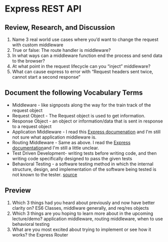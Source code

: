 # Express REST API

## Review, Research, and Discussion

1. Name 3 real world use cases where you’d want to change the request with custom middleware
1. True or false: The route handler is middleware?
1. In what ways can a middleware function end the process and send data to the browser?
1. At what point in the request lifecycle can you “inject” middleware?
1. What can cause express to error with “Request headers sent twice, cannot start a second response”

## Document the following Vocabulary Terms

- Middleware - like signposts along the way for the train track of the request object
- Request Object - The Request object is used to get information.
- Response Object - an object or information/data that is sent in response to a request object
- Application Middleware - I read this [Express documenation](https://expressjs.com/en/guide/using-middleware.html#middleware.application) and I'm still not sure what application middleware is.  
- Routing Middleware - Same as above. I read the [Express documentation](https://expressjs.com/en/guide/routing.html)and I'm still a little unclear. 
- Test Driven Development- writing tests before writing code, and then writing code specifically designed to pass the given tests
- Behavioral Testing - a software testing method in which the internal structure, design, and implementation of the software being tested is not known to the tester. [source](https://softwaretestingfundamentals.com/black-box-testing/)


## Preview
1. Which 3 things had you heard about previously and now have better clarity on?
ES6 Classes, middlware generally, and req/res objects
1. Which 3 things are you hoping to learn more about in the upcoming lecture/demo?
application middleware, routing middleware, when to use behavioral testing
1. What are you most excited about trying to implement or see how it works?
the Express Router